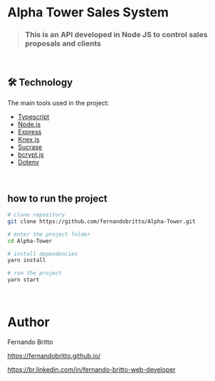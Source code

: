 # Alpha Tower Sales System


> ### This is an API developed in Node JS to control sales proposals and clients

&nbsp;&nbsp;&nbsp;

## 🛠 Technology

The main tools used in the project:

- [Typescript][typescript]
- [Node.js][nodejs]
- [Express][express]
- [Knex.js][knex]
- [Sucrase][sucrase]
- [bcrypt.js][bcryptjs]
- [Dotenv][dotenv]



[typescript]: https://www.typescriptlang.org/
[nodejs]: https://nodejs.org/
[express]: https://expressjs.com/pt-br/
[knex]: http://knexjs.org/
[sucrase]: https://sucrase.io/
[bcryptjs]: https://www.npmjs.com/package/bcryptjs
[dotenv]: https://www.npmjs.com/package/dotenv
[license]: https://opensource.org/licenses/MIT


&nbsp;&nbsp;

## how to run the project


```bash
# clone repository
git clone https://github.com/fernandobritto/Alpha-Tower.git

# enter the project folder
cd Alpha-Tower

# install dependencies
yarn install

# run the project
yarn start
```
&nbsp;&nbsp;

# Author

Fernando Britto

https://fernandobritto.github.io/

https://br.linkedin.com/in/fernando-britto-web-developer
